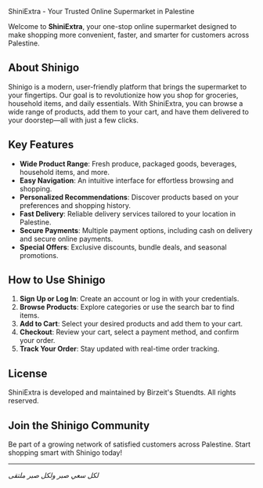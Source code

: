  ShiniExtra - Your Trusted Online Supermarket in Palestine  

Welcome to **ShiniExtra**, your one-stop online supermarket designed to make shopping more convenient, faster, and smarter for customers across Palestine.  

## About Shinigo  
Shinigo is a modern, user-friendly platform that brings the supermarket to your fingertips. Our goal is to revolutionize how you shop for groceries, household items, and daily essentials. With ShiniExtra, you can browse a wide range of products, add them to your cart, and have them delivered to your doorstep—all with just a few clicks.  

## Key Features  
- **Wide Product Range**: Fresh produce, packaged goods, beverages, household items, and more.  
- **Easy Navigation**: An intuitive interface for effortless browsing and shopping.  
- **Personalized Recommendations**: Discover products based on your preferences and shopping history.  
- **Fast Delivery**: Reliable delivery services tailored to your location in Palestine.  
- **Secure Payments**: Multiple payment options, including cash on delivery and secure online payments.  
- **Special Offers**: Exclusive discounts, bundle deals, and seasonal promotions.  

## How to Use Shinigo  
1. **Sign Up or Log In**: Create an account or log in with your credentials.  
2. **Browse Products**: Explore categories or use the search bar to find items.  
3. **Add to Cart**: Select your desired products and add them to your cart.  
4. **Checkout**: Review your cart, select a payment method, and confirm your order.  
5. **Track Your Order**: Stay updated with real-time order tracking.  
  

## License  
ShiniExtra is developed and maintained by Birzeit's Stuendts. All rights reserved.  

## Join the Shinigo Community  
Be part of a growing network of satisfied customers across Palestine. Start shopping smart with Shinigo today!  

---
*لكل سعي صبر ولكل صبر ملتقى*
